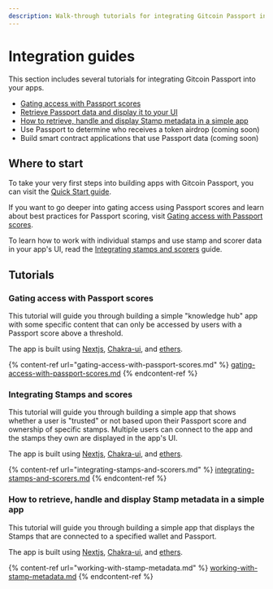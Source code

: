 ```yaml
---
description: Walk-through tutorials for integrating Gitcoin Passport into your apps
---
```


# Integration guides

This section includes several tutorials for integrating Gitcoin Passport into your apps.&#x20;

* [Gating access with Passport scores](gating-access-with-passport-scores.md)
* [Retrieve Passport data and display it to your UI](integrating-stamps-and-scorers.md)
* [How to retrieve, handle and display Stamp metadata in a simple app](working-with-stamp-metadata.md)
* Use Passport to determine who receives a token airdrop (coming soon)
* Build smart contract applications that use Passport data (coming soon)



## Where to start

To take your very first steps into building apps with Gitcoin Passport, you can visit the [Quick Start guide](../quick-start-guide.md).&#x20;

If you want to go deeper into gating access using Passport scores and learn about best practices for Passport scoring, visit [Gating access with Passport scores](gating-access-with-passport-scores.md).

To learn how to work with individual stamps and use stamp and scorer data in your app's UI, read the [Integrating stamps and scorers](integrating-stamps-and-scorers.md) guide.



## Tutorials

### Gating access with Passport scores

This tutorial will guide you through building a simple "knowledge hub" app with some specific content that can only be accessed by users with a Passport score above a threshold.&#x20;

The app is built using [Nextjs](https://nextjs.org/), [Chakra-ui](https://chakra-ui.com/), and [ethers](https://docs.ethers.org/v5/).

{% content-ref url="gating-access-with-passport-scores.md" %}
[gating-access-with-passport-scores.md](gating-access-with-passport-scores.md)
{% endcontent-ref %}



### Integrating Stamps and scores

This tutorial will guide you through building a simple app that shows whether a user is "trusted" or not based upon their Passport score and ownership of specific stamps. Multiple users can connect to the app and the stamps they own are displayed in the app's UI.&#x20;

The app is built using [Nextjs](https://nextjs.org/), [Chakra-ui](https://chakra-ui.com/), and [ethers](https://docs.ethers.org/v5/).

{% content-ref url="integrating-stamps-and-scorers.md" %}
[integrating-stamps-and-scorers.md](integrating-stamps-and-scorers.md)
{% endcontent-ref %}



### How to retrieve, handle and display Stamp metadata in a simple app

This tutorial will guide you through building a simple app that displays the Stamps that are connected to a specified wallet and Passport.&#x20;

The app is built using [Nextjs](https://nextjs.org/), [Chakra-ui](https://chakra-ui.com/), and [ethers](https://docs.ethers.org/v5/).

{% content-ref url="working-with-stamp-metadata.md" %}
[working-with-stamp-metadata.md](working-with-stamp-metadata.md)
{% endcontent-ref %}
